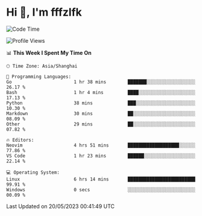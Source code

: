 # Hi 👋, I'm fffzlfk

<!--START_SECTION:waka-->
![Code Time](http://img.shields.io/badge/Code%20Time-212%20hrs%2040%20mins-blue)

![Profile Views](http://img.shields.io/badge/Profile%20Views-1-blue)

📊 **This Week I Spent My Time On** 

```text
🕑︎ Time Zone: Asia/Shanghai

💬 Programming Languages: 
Go                       1 hr 38 mins        ███████░░░░░░░░░░░░░░░░░░   26.17 % 
Bash                     1 hr 4 mins         ████░░░░░░░░░░░░░░░░░░░░░   17.13 % 
Python                   38 mins             ███░░░░░░░░░░░░░░░░░░░░░░   10.30 % 
Markdown                 30 mins             ██░░░░░░░░░░░░░░░░░░░░░░░   08.09 % 
Other                    29 mins             ██░░░░░░░░░░░░░░░░░░░░░░░   07.82 % 

🔥 Editors: 
Neovim                   4 hrs 51 mins       ███████████████████░░░░░░   77.86 % 
VS Code                  1 hr 23 mins        ██████░░░░░░░░░░░░░░░░░░░   22.14 % 

💻 Operating System: 
Linux                    6 hrs 14 mins       █████████████████████████   99.91 % 
Windows                  0 secs              ░░░░░░░░░░░░░░░░░░░░░░░░░   00.09 % 
```


 Last Updated on 20/05/2023 00:41:49 UTC
<!--END_SECTION:waka-->
